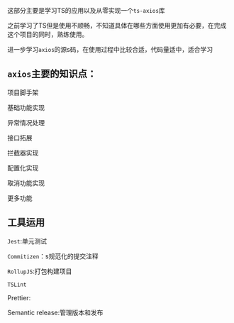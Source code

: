这部分主要是学习TS的应用以及从零实现一个`ts-axios`库

之前学习了TS但是使用不顺畅，不知道具体在哪些方面使用更加有必要，在完成这个项目的同时，熟练使用。

进一步学习`axios`的源s码，在使用过程中比较合适，代码量适中，适合学习

## `axios`主要的知识点：

项目脚手架

基础功能实现

异常情况处理

接口拓展

拦截器实现

配置化实现

取消功能实现

更多功能

## 工具运用

`Jest`:单元测试

`Commitizen`：s规范化的提交注释

`RollupJS`:打包构建项目

`TSLint`

Prettier:

Semantic release:管理版本和发布

